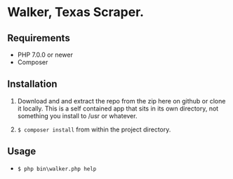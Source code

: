 # Walker, Texas Scraper.

## Requirements

* PHP 7.0.0 or newer
* Composer

## Installation

1. Download and and extract the repo from the zip here on github or clone it
locally. This is a self contained app that sits in its own directory, not
something you install to /usr or whatever.

2. `$ composer install` from within the project directory.

## Usage

* `$ php bin\walker.php help`
